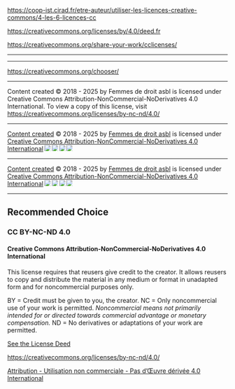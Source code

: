 


https://coop-ist.cirad.fr/etre-auteur/utiliser-les-licences-creative-commons/4-les-6-licences-cc

https://creativecommons.org/licenses/by/4.0/deed.fr

https://creativecommons.org/share-your-work/cclicenses/



---
---
https://creativecommons.org/chooser/

---
Content created © 2018 - 2025 by Femmes de droit asbl is licensed under Creative Commons Attribution-NonCommercial-NoDerivatives 4.0 International. To view a copy of this license, visit https://creativecommons.org/licenses/by-nc-nd/4.0/

---

<a href="https://femmesdedroit.be">Content created</a> © 2018 - 2025 by <a href="https://femmesdedroit.be/equipe">Femmes de droit asbl</a> is licensed under <a href="https://creativecommons.org/licenses/by-nc-nd/4.0/">Creative Commons Attribution-NonCommercial-NoDerivatives 4.0 International</a><img src="https://mirrors.creativecommons.org/presskit/icons/cc.svg" style="max-width: 1em;max-height:1em;margin-left: .2em;"><img src="https://mirrors.creativecommons.org/presskit/icons/by.svg" style="max-width: 1em;max-height:1em;margin-left: .2em;"><img src="https://mirrors.creativecommons.org/presskit/icons/nc.svg" style="max-width: 1em;max-height:1em;margin-left: .2em;"><img src="https://mirrors.creativecommons.org/presskit/icons/nd.svg" style="max-width: 1em;max-height:1em;margin-left: .2em;">

---

<a href="https://femmesdedroit.be">Content created</a> © 2018 - 2025 by <a href="https://femmesdedroit.be/equipe">Femmes de droit asbl</a> is licensed under <a href="https://creativecommons.org/licenses/by-nc-nd/4.0/">Creative Commons Attribution-NonCommercial-NoDerivatives 4.0 International</a><img src="https://mirrors.creativecommons.org/presskit/icons/cc.svg" style="max-width: 1em;max-height:1em;margin-left: .2em;"><img src="https://mirrors.creativecommons.org/presskit/icons/by.svg" style="max-width: 1em;max-height:1em;margin-left: .2em;"><img src="https://mirrors.creativecommons.org/presskit/icons/nc.svg" style="max-width: 1em;max-height:1em;margin-left: .2em;"><img src="https://mirrors.creativecommons.org/presskit/icons/nd.svg" style="max-width: 1em;max-height:1em;margin-left: .2em;">


---
## Recommended Choice

### CC BY-NC-ND 4.0

#### Creative Commons Attribution-NonCommercial-NoDerivatives 4.0 International

This license requires that reusers give credit to the creator. It allows reusers to copy and distribute the material in any medium or format in unadapted form and for noncommercial purposes only.

BY = Credit must be given to you, the creator.
NC = Only noncommercial use of your work is permitted. _Noncommercial means not primarily intended for or directed towards commercial advantage or monetary compensation._
ND = No derivatives or adaptations of your work are permitted.

[See the License Deed](https://creativecommons.org/licenses/by-nc-nd/4.0/)


https://creativecommons.org/licenses/by-nc-nd/4.0/





[Attribution - Utilisation non commerciale - Pas d’Œuvre dérivée 4.0 International](
https://creativecommons.org/licenses/by-nc-nd/4.0/legalcode.fr)






